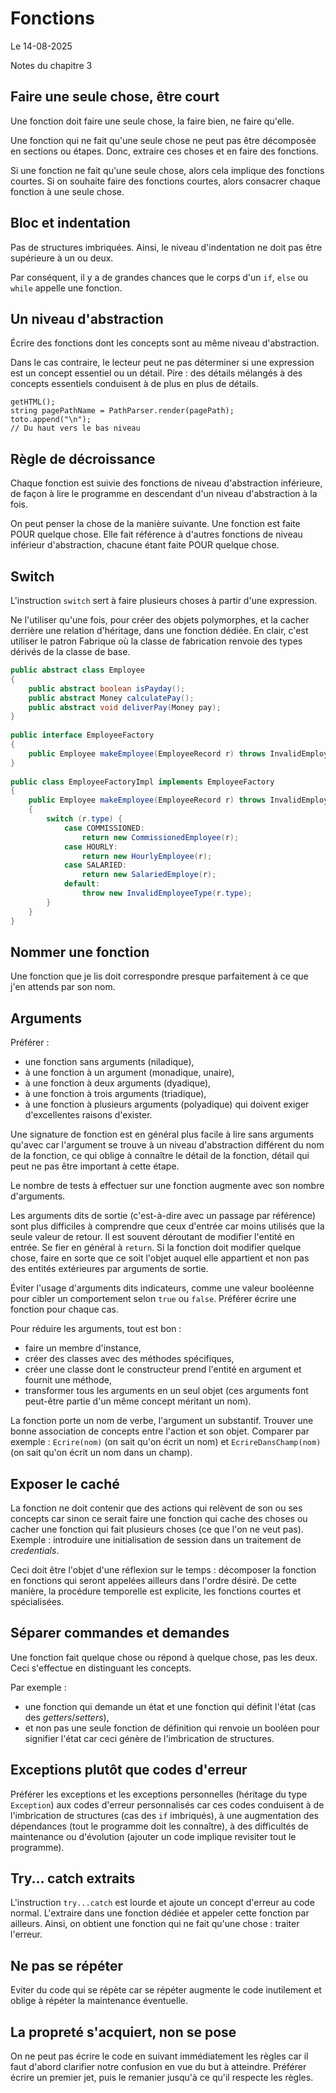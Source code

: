 # Fonctions

Le 14-08-2025

Notes du chapitre 3

## Faire une seule chose, être court

Une fonction doit faire une seule chose, la faire bien, ne faire qu'elle. 

Une fonction qui ne fait qu'une seule chose ne peut pas être décomposée en sections ou étapes. Donc, extraire ces choses et en faire des fonctions.

Si une fonction ne fait qu'une seule chose, alors cela implique des fonctions courtes. Si on souhaite faire des fonctions courtes, alors consacrer chaque fonction à une seule chose.

## Bloc et indentation

Pas de structures imbriquées. Ainsi, le niveau d'indentation ne doit pas être supérieure à un ou deux.

Par conséquent, il y a de grandes chances que le corps d'un `if`, `else` ou `while` appelle une fonction.

## Un niveau d'abstraction

Écrire des fonctions dont les concepts sont au même niveau d'abstraction. 

Dans le cas contraire, le lecteur peut ne pas déterminer si une expression est un concept essentiel ou un détail. Pire : des détails mélangés à des concepts essentiels conduisent à de plus en plus de détails.

```JS
getHTML();
string pagePathName = PathParser.render(pagePath);
toto.append("\n");
// Du haut vers le bas niveau
```

## Règle de décroissance

Chaque fonction est suivie des fonctions de niveau d'abstraction inférieure, de façon à lire le programme en descendant d'un niveau d'abstraction à la fois.

On peut penser la chose de la manière suivante. Une fonction est faite POUR quelque chose. Elle fait référence à d'autres fonctions de niveau inférieur d'abstraction, chacune étant faite POUR quelque chose.

## Switch

L'instruction `switch` sert à faire plusieurs choses à partir d'une expression. 

Ne l'utiliser qu'une fois, pour créer des objets polymorphes, et la cacher derrière une relation d'héritage, dans une fonction dédiée. En clair, c'est utiliser le patron Fabrique où la classe de fabrication renvoie des types dérivés de la classe de base. 

```Java
public abstract class Employee 
{
	public abstract boolean isPayday();
	public abstract Money calculatePay();
	public abstract void deliverPay(Money pay);
}
	
public interface EmployeeFactory
{
	public Employee makeEmployee(EmployeeRecord r) throws InvalidEmployeeType;
}
	
public class EmployeeFactoryImpl implements EmployeeFactory 
{
	public Employee makeEmployee(EmployeeRecord r) throws InvalidEmployeeType 
	{
		switch (r.type) {
			case COMMISSIONED:
				return new CommissionedEmployee(r); 
			case HOURLY:
				return new HourlyEmployee(r);
			case SALARIED:
				return new SalariedEmploye(r);
			default:
				throw new InvalidEmployeeType(r.type);
		}
	}
}
```

## Nommer une fonction

Une fonction que je lis doit correspondre presque parfaitement à ce que j'en attends par son nom.

## Arguments

Préférer :
- une fonction sans arguments (niladique),
- à une fonction à un argument (monadique, unaire),
- à une fonction à deux arguments (dyadique),
- à une fonction à trois arguments (triadique),
- à une fonction à plusieurs arguments (polyadique) qui doivent exiger d'excellentes raisons d'exister.

Une signature de fonction est en général plus facile à lire sans arguments qu'avec car l'argument se trouve à un niveau d'abstraction différent du nom de la fonction, ce qui oblige à connaître le détail de la fonction, détail qui peut ne pas être important à cette étape.

Le nombre de tests à effectuer sur une fonction augmente avec son nombre d'arguments.

Les arguments dits de sortie (c'est-à-dire avec un passage par référence) sont plus difficiles à comprendre que ceux d'entrée car moins utilisés que la seule valeur de retour. Il est souvent déroutant de modifier l'entité en entrée. Se fier en général à `return`. Si la fonction doit modifier quelque chose, faire en sorte que ce soit l'objet auquel elle appartient et non pas des entités extérieures par arguments de sortie.

Éviter l'usage d'arguments dits indicateurs, comme une valeur booléenne pour cibler un comportement selon `true` ou `false`. Préférer écrire une fonction pour chaque cas.

Pour réduire les arguments, tout est bon : 
- faire un membre d'instance, 
- créer des classes avec des méthodes spécifiques,
- créer une classe dont le constructeur prend l'entité en argument et fournit une méthode,
- transformer tous les arguments en un seul objet (ces arguments font peut-être partie d'un même concept méritant un nom).

La fonction porte un nom de verbe, l'argument un substantif. Trouver une bonne association de concepts entre l'action et son objet. Comparer par exemple : `Ecrire(nom)` (on sait qu'on écrit un nom) et `EcrireDansChamp(nom)` (on sait qu'on écrit un nom dans un champ).

## Exposer le caché

La fonction ne doit contenir que des actions qui relèvent de son ou ses concepts car sinon ce serait faire une fonction qui cache des choses ou cacher une fonction qui fait plusieurs choses (ce que l'on ne veut pas). Exemple : introduire une initialisation de session dans un traitement de *credentials*.

Ceci doit être l'objet d'une réflexion sur le temps : décomposer la fonction en fonctions qui seront appelées ailleurs dans l'ordre désiré. De cette manière, la procédure temporelle est explicite, les fonctions courtes et spécialisées.

## Séparer commandes et demandes

Une fonction fait quelque chose ou répond à quelque chose, pas les deux. Ceci s'effectue en distinguant les concepts. 

Par exemple : 
- une fonction qui demande un état et une fonction qui définit l'état (cas des *getters*/*setters*),
- et non pas une seule fonction de définition qui renvoie un booléen pour signifier l'état car ceci génère de l'imbrication de structures.

## Exceptions plutôt que codes d'erreur

Préférer les exceptions et les exceptions personnelles (héritage du type `Exception`) aux codes d'erreur personnalisés car ces codes conduisent à de l'imbrication de structures (cas des `if` imbriqués), à une augmentation des dépendances (tout le programme doit les connaître), à des difficultés de maintenance ou d'évolution (ajouter un code implique revisiter tout le programme).

## Try... catch extraits

L'instruction `try...catch` est lourde et ajoute un concept d'erreur au code normal. L'extraire dans une fonction dédiée et appeler cette fonction par ailleurs. Ainsi, on obtient une fonction qui ne fait qu'une chose : traiter l'erreur.

## Ne pas se répéter

Eviter du code qui se répète car se répéter augmente le code inutilement et oblige à répéter la maintenance éventuelle.

## La propreté s'acquiert, non se pose

On ne peut pas écrire le code en suivant immédiatement les règles car il faut d'abord clarifier notre confusion en vue du but à atteindre. Préférer écrire un premier jet, puis le remanier jusqu'à ce qu'il respecte les règles.

